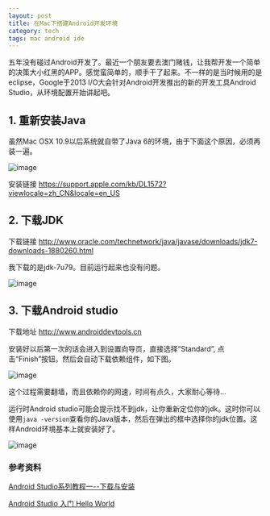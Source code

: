 ```yaml
---
layout: post
title: 在Mac下搭建Android开发环境
category: tech 
tags: mac android ide
---
```


五年没有碰过Android开发了。最近一个朋友要去澳门赌钱，让我帮开发一个简单的决策大小红黑的APP。感觉蛮简单的，顺手干了起来。不一样的是当时候用的是eclipse，Google于2013 I/O大会针对Android开发推出的新的开发工具Android Studio，从环境配置开始讲起吧。

## 1. 重新安装Java

虽然Mac OSX 10.9以后系统就自带了Java 6的环境，由于下面这个原因，必须再装一遍。

![image](https://cdn.kelu.org/blog/2015/09/blog_20141220102933375.png)

安装链接  <https://support.apple.com/kb/DL1572?viewlocale=zh_CN&locale=en_US>

## 2. 下载JDK

下载链接 <http://www.oracle.com/technetwork/java/javase/downloads/jdk7-downloads-1880260.html>

我下载的是jdk-7u79。目前运行起来也没有问题。



![image](https://cdn.kelu.org/blog/2015/09/blog_AndroidStudio_03.png)


## 3. 下载Android studio

下载地址 <http://www.androiddevtools.cn>

安装好以后第一次的话会进入到设置向导页，直接选择“Standard”, 点击“Finish”按钮。然后会自动下载依赖组件，如下图。

![image](https://cdn.kelu.org/blog/2015/09/blog_studio_wizard4.png.jpeg)

这个过程需要翻墙，而且依赖你的网速，时间有点久，大家耐心等待…

运行时Android studio可能会提示找不到jdk，让你重新定位你的jdk。这时你可以使用`java -version`查看你的Java版本，然后在弹出的框中选择你的jdk位置。这样Android环境基本上就安装好了。

![image](https://cdn.kelu.org/blog/2015/09/blog_1.pic_hd.jpg)

### 参考资料

[Android Studio系列教程一--下载与安装](http://stormzhang.com/devtools/2014/11/25/android-studio-tutorial1/)

[Android Studio 入门 Hello World](http://segmentfault.com/a/1190000002924501)

